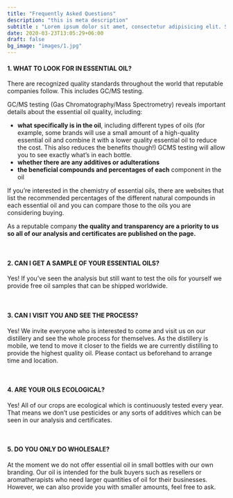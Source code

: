 ```yaml
---
title: "Frequently Asked Questions"
description: "this is meta description"
subtitle : "Lorem ipsum dolor sit amet, consectetur adipisicing elit. Sequi, repudiandae."
date: 2020-03-23T13:05:29+06:00
draft: false
bg_image: "images/1.jpg"
---
```


#### 1. WHAT TO LOOK FOR IN ESSENTIAL OIL?

There are recognized quality standards throughout the world that reputable companies follow. This
includes GC/MS testing.

GC/MS testing (Gas Chromatography/Mass Spectrometry) reveals important details about the
essential oil quality, including:

  *  __what specifically is in the oil__, including different types of oils (for example, some brands will
    use a small amount of a high-quality essential oil and combine it with a lower quality essential
    oil to reduce the cost. This also reduces the benefits though!) GCMS testing will allow you to
    see exactly what’s in each bottle.
  *  __whether there are any additives or adulterations__
  *  __the beneficial compounds and percentages of each__ component in the oil

If you’re interested in the chemistry of essential oils, there are websites that list the recommended
percentages of the different natural compounds in each essential oil and you can compare those to
the oils you are considering buying.

As a reputable company **the quality and transparency are a priority to us so all of our analysis and certificates are published on the page.**

&nbsp;
#### 2. CAN I GET A SAMPLE OF YOUR ESSENTIAL OILS?

Yes! If you’ve seen the analysis but still want to test the oils for yourself we provide free oil
samples that can be shipped worldwide.

&nbsp;
#### 3. CAN I VISIT YOU AND SEE THE PROCESS?

Yes! We invite everyone who is interested to come and visit us on our distillery and see the
whole process for themselves. As the distillery is mobile, we tend to move it closer to the
fields we are currently distilling to provide the highest quality oil. Please contact us
beforehand to arrange time and location.

&nbsp;
#### 4. ARE YOUR OILS ECOLOGICAL?

Yes! All of our crops are ecological which is continuously tested every year. That means we
don’t use pesticides or any sorts of additives which can be seen in our analysis and
certificates.

&nbsp;
#### 5. DO YOU ONLY DO WHOLESALE?

At the moment we do not offer essential oil in small bottles with our own branding. Our oil is
intended for the bulk buyers such as resellers or aromatherapists who need larger quantities
of oil for their businesses. However, we can also provide you with smaller amounts, feel free
to ask.
